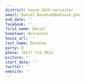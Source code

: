 ```yaml
---
district: house-16th-worcester
email: Daniel.Donahue@mahouse.gov
end_date: ''
facebook: ''
first_name: Daniel
hometown: Worcester
house_url: ''
last_name: Donahue
party: D
phone: (617) 722-2014
picture: ''
start_date: ''
twitter: ''
website: ''
---
```

